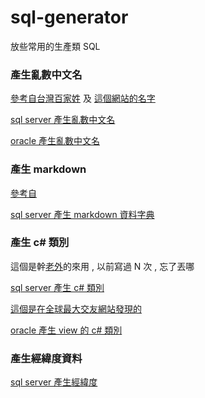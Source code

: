 # sql-generator
放些常用的生產類 SQL

### 產生亂數中文名
[參考自台灣百家姓](https://taiwan.chtsai.org/2006/01/10/taiwan_baijiaxing/) 及 [這個網站的名字](http://www.name104.com/name-hot2.php#.YeeFpugzaUk)

[sql server 產生亂數中文名](/sql%20server%20產生%20markdown%20資料字典.sql)

[oracle 產生亂數中文名](/oracle%20產生亂數中文名.sql)

### 產生 markdown
[參考自](https://dataedo.com/blog/useful-sql-server-data-dictionary-queries-every-dba-should-have)

[sql server 產生 markdown 資料字典](sql%20server%20產生%20markdown%20資料字典.sql)

### 產生 c# 類別
這個是幹[老外](https://www.thecodehubs.com/how-to-generate-c-class-from-sql-database-table/?utm_source=rss&utm_medium=rss&utm_campaign=how-to-generate-c-class-from-sql-database-table)的來用 , 以前寫過 N 次 , 忘了丟哪

[sql server 產生 c# 類別](/sql%20server%20產生%20c%23%20類別.sql)

[這個是在全球最大交友網站發現的](https://stackoverflow.com/questions/34336722/with-odp-net-create-c-sharp-class-struct-from-column-info-of-an-oracle-dbs-tab)

[oracle 產生 view 的 c# 類別](/oracle%20產生%20view%20的%20c%23%20類別.sql)


### 產生經緯度資料
[sql server 產生經緯度](/sql%20server%20產生經緯度.sql)
